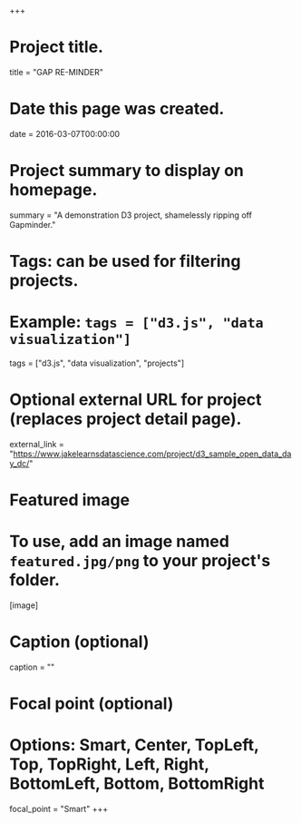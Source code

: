 +++
# Project title.
title = "GAP RE-MINDER"

# Date this page was created.
date = 2016-03-07T00:00:00

# Project summary to display on homepage.
summary = "A demonstration D3 project, shamelessly ripping off Gapminder."

# Tags: can be used for filtering projects.
# Example: `tags = ["d3.js", "data visualization"]`
tags = ["d3.js", "data visualization", "projects"]

# Optional external URL for project (replaces project detail page).
external_link = "https://www.jakelearnsdatascience.com/project/d3_sample_open_data_day_dc/"

# Featured image
# To use, add an image named `featured.jpg/png` to your project's folder. 
[image]
  # Caption (optional)
  caption = ""

  # Focal point (optional)
  # Options: Smart, Center, TopLeft, Top, TopRight, Left, Right, BottomLeft, Bottom, BottomRight
  focal_point = "Smart"
+++
